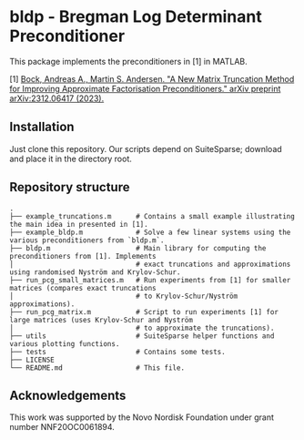 # bldp - Bregman Log Determinant Preconditioner

This package implements the preconditioners in [1] in MATLAB.

[1] [Bock, Andreas A., Martin S. Andersen. "A New Matrix Truncation Method for Improving Approximate Factorisation Preconditioners." arXiv preprint arXiv:2312.06417 (2023).](https://arxiv.org/abs/2312.06417)

## Installation

Just clone this repository. Our scripts depend on SuiteSparse; download and place it in the
directory root.

## Repository structure

```
.
├── example_truncations.m      # Contains a small example illustrating the main idea in presented in [1].
├── example_bldp.m             # Solve a few linear systems using the various preconditioners from `bldp.m`. 
├── bldp.m                     # Main library for computing the preconditioners from [1]. Implements
│                              # exact truncations and approximations using randomised Nyström and Krylov-Schur.
├── run_pcg_small_matrices.m   # Run experiments from [1] for smaller matrices (compares exact truncations
│                              # to Krylov-Schur/Nyström approximations).
├── run_pcg_matrix.m           # Script to run experiments [1] for large matrices (uses Krylov-Schur and Nyström
│                              # to approximate the truncations).
├── utils                      # SuiteSparse helper functions and various plotting functions.
├── tests                      # Contains some tests.
├── LICENSE
└── README.md                  # This file.
```

## Acknowledgements

This work was supported by the Novo Nordisk Foundation under grant number NNF20OC0061894.